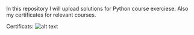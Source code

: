 In this repository I will upload solutions for Python course exerciese.
Also my certificates for relevant courses.

Certificats:
![alt text](https://github.com/CvetelinLozanov/Softuni_Python/blob/main/softuni_fundamentals/Programming%20Fundamentals%20with%20Python%20-%20January%202024%20-%20Certificate.pngraw=true)

